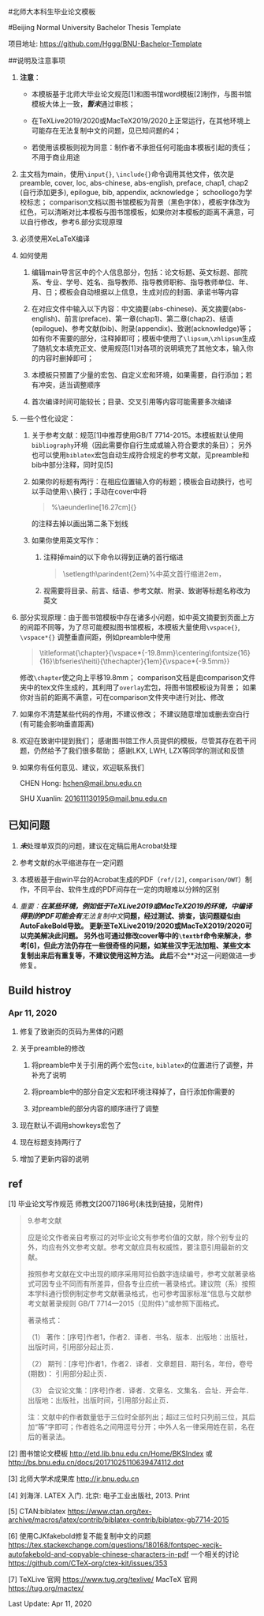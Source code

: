 #北师大本科生毕业论文模板

#Beijing Normal University Bachelor Thesis Template

项目地址: https://github.com/Hggg/BNU-Bachelor-Template

##说明及注意事项
1.	**注意**：
	-	本模板基于北师大毕业论文规范[1]和图书馆word模板[2]制作，与图书馆模板大体上一致，***暂未***通过审核；
	
	-	在TeXLive2019/2020或MacTeX2019/2020上正常运行，在其他环境上可能存在无法复制中文的问题，见已知问题的4；
	
	-	若使用该模板则视为同意：制作者不承担任何可能由本模板引起的责任；不用于商业用途

2.	主文档为main，使用`\input{}`, `\include{}`命令调用其他文件，依次是preamble, cover, loc, abs-chinese, abs-english, preface, chap1, chap2 (自行添加更多), epilogue, bib, appendix, acknowledge；
	schoollogo为学校标志；
	comparison文档以图书馆模板为背景（黑色字体），模板字体改为红色，可以清晰对比本模板与图书馆模板，如果你对本模板的距离不满意，可以自行修改，参考6.部分实现原理

3.	必须使用XeLaTeX编译

4.	如何使用
	1.	编辑main导言区中的个人信息部分，包括：论文标题、英文标题、部院系、专业、学号、姓名、指导教师、指导教师职称、指导教师单位、年、月、日；模板会自动根据以上信息，生成对应的封面、承诺书等内容
	
	2.	在对应文件中输入以下内容：中文摘要(abs-chinese)、英文摘要(abs-english)、前言(preface)、第一章(chap1)、第二章(chap2)、结语(epilogue)、参考文献(bib)、附录(appendix)、致谢(acknowledge)等；如有你不需要的部分，注释掉即可；模板中使用了`\lipsum`,`\zhlipsum`生成了随机文本填充正文、使用规范[1]对各项的说明填充了其他文本，输入你的内容时删掉即可；
	
	3.	本模板只预置了少量的宏包、自定义宏和环境，如果需要，自行添加；若有冲突，适当调整顺序
	
	4.	首次编译时间可能较长；目录、交叉引用等内容可能需要多次编译

5.	一些个性化设定：
	1.	关于参考文献：规范[1]中推荐使用GB/T 7714-2015。本模板默认使用`bibliography`环境（因此需要你自行生成或输入符合要求的条目）；
	另外也可以使用`biblatex`宏包自动生成符合规定的参考文献，见preamble和bib中部分注释，同时见[5]
	
	2.	如果你的标题有两行：在相应位置输入你的标题；模板会自动换行，也可以手动使用`\\`换行；手动在cover中将
		
		>%\aeunderline[16.27cm]{}
		
		的注释去掉以画出第二条下划线

	3.	如果你使用英文写作：
		1.	注释掉main的以下命令以得到正确的首行缩进

			>	\setlength\parindent{2em}%中英文首行缩进2em，
		
		2.	视需要将目录、前言、结语、参考文献、附录、致谢等标题名称改为英文

6.	部分实现原理：由于图书馆模板中存在诸多小问题，如中英文摘要到页面上方的间距不同等，为了尽可能模拟图书馆模板，本模板大量使用`\vspace{}`, `\vspace*{}` 调整垂直间距，例如preamble中使用

	>	\titleformat{\chapter}{\vspace*{-19.8mm}\centering\fontsize{16}{16}\bfseries\heiti}{\thechapter}{1em}{\vspace*{-9.5mm}}

	修改`\chapter`使之向上平移19.8mm；
	comparison文档是由comparison文件夹中的tex文件生成的，其利用了`overlay`宏包，将图书馆模板设为背景；
	如果你对当前的距离不满意，可在comparison文件夹中进行对比、修改

7.	如果你不清楚某些代码的作用，不建议修改；
	不建议随意增加或删去空白行(有可能会影响垂直距离)	

8.	欢迎在致谢中提到我们；
	感谢图书馆工作人员提供的模板，尽管其存在若干问题，仍然给予了我们很多帮助；
	感谢LKX, LWH, LZX等同学的测试和反馈

9.	如果你有任何意见、建议，欢迎联系我们

	CHEN Hong: hchen@mail.bnu.edu.cn

	SHU Xuanlin: 201611130195@mail.bnu.edu.cn


## 已知问题
1.	***未***处理单双页的问题，建议在定稿后用Acrobat处理

2.	参考文献的水平缩进存在一定问题

3.	本模板基于由win平台的Acrobat生成的PDF（`ref/[2]`, `comparison/OWT`）制作，不同平台、软件生成的PDF间存在一定的肉眼难以分辨的区别

4.	**重要：**在某些环境，例如低于TeXLive2019或MacTeX2019的环境，中编译得到的PDF可能会有***无法复制中文***问题，经过测试、排查，该问题疑似由AutoFakeBold导致。
	更新至TeXLive2019/2020或MacTeX2019/2020可以完美解决此问题。
	另外也可通过修改cover等中的`\textbf`命令来解决，参考[6]，但此方法仍存在一些很奇怪的问题，如某些汉字无法加粗、某些文本复制出来后有重复等，不建议使用这种方法。
	此后**不会**对这一问题做进一步修复。


##	Build histroy
### Apr 11, 2020
1.	修复了致谢页的页码为黑体的问题

2.	关于preamble的修改

	1.	将preamble中关于引用的两个宏包`cite`, `biblatex`的位置进行了调整，并补充了说明

	2.	将preamble中的部分自定义宏和环境注释掉了，自行添加你需要的

	3.	对preamble的部分内容的顺序进行了调整

3.	现在默认不调用showkeys宏包了

4.	现在标题支持两行了

5.	增加了更新内容的说明


## ref
[1] 毕业论文写作规范 师教文[2007]186号(未找到链接，见附件)

>	9.参考文献
>
>	应是论文作者亲自考察过的对毕业论文有参考价值的文献，除个别专业的外，均应有外文参考文献。参考文献应具有权威性，要注意引用最新的文献。
>
>	按照参考文献在文中出现的顺序采用阿拉伯数字连续编号，参考文献著录格式可因专业不同而有所差异，但各专业应统一著录格式。建议院（系）按照本学科通行惯例制定参考文献著录格式，也可参考国家标准“信息与文献参考文献著录规则 GB/T 7714—2015（见附件）”或参照下面格式。
>
>	著录格式：
>
>	（1） 著作：[序号]作者1，作者2．译者．书名．版本．出版地：出版社，出版时间，引用部分起止页．
>
>	（2） 期刊：[序号]作者1，作者2．译者．文章题目．期刊名，年份，卷号(期数)： 引用部分起止页．
>
>	（3） 会议论文集：[序号]作者．译者．文章名．文集名．会址．开会年．出版地：出版社，出版时间，引用部分起止页．
>
>	注：文献中的作者数量低于三位时全部列出；超过三位时只列前三位，其后加“等”字即可；作者姓名之间用逗号分开；中外人名一律采用姓在前，名在后的著录法。

[2] 图书馆论文模板 http://etd.lib.bnu.edu.cn/Home/BKSIndex 或 http://bs.bnu.edu.cn/docs/20171025110639474112.dot 

[3] 北师大学术成果库 http://ir.bnu.edu.cn

[4] 刘海洋. LATEX 入门. 北京: 电子工业出版社, 2013. Print

[5] CTAN:biblatex https://www.ctan.org/tex-archive/macros/latex/contrib/biblatex-contrib/biblatex-gb7714-2015

[6]	使用CJKfakebold修复不能复制中文的问题 https://tex.stackexchange.com/questions/180168/fontspec-xecjk-autofakebold-and-copyable-chinese-characters-in-pdf
一个相关的讨论 https://github.com/CTeX-org/ctex-kit/issues/353

[7] TeXLive 官网 https://www.tug.org/texlive/
MacTeX 官网 https://tug.org/mactex/

Last Update: Apr 11, 2020